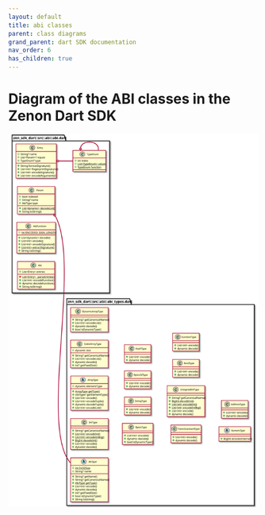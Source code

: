 ```yaml
---
layout: default
title: abi classes
parent: class diagrams
grand_parent: dart SDK documentation
nav_order: 6
has_children: true
---
```

# Diagram of the ABI classes in the Zenon Dart SDK

![Alt text](./svg/abi.svg)